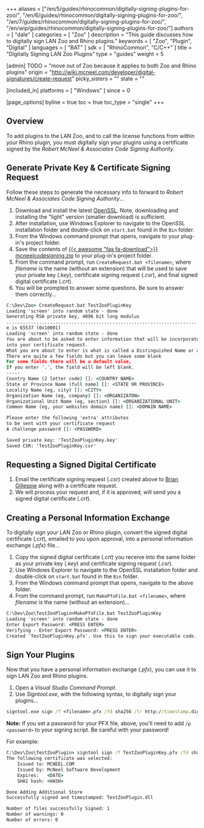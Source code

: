 +++
aliases = ["/en/5/guides/rhinocommon/digitally-signing-plugins-for-zoo/", "/en/6/guides/rhinocommon/digitally-signing-plugins-for-zoo/", "/en/7/guides/rhinocommon/digitally-signing-plugins-for-zoo/", "/en/wip/guides/rhinocommon/digitally-signing-plugins-for-zoo/"]
authors = [ "dale" ]
categories = [ "Zoo" ]
description = "This guide discusses how to digitally sign LAN Zoo and Rhino plugins."
keywords = [ "Zoo", "Plugin", "Digital" ]
languages = [ "BAT" ]
sdk = [ "RhinoCommon", "C/C++" ]
title = "Digitally Signing LAN Zoo Plugins"
type = "guides"
weight = 5

[admin]
TODO = "move out of Zoo because it applies to both Zoo and Rhino plugins"
origin = "http://wiki.mcneel.com/developer/digital-signatures/create-request"
picky_sisters = ""
state = ""

[included_in]
platforms = [ "Windows" ]
since = 0

[page_options]
byline = true
toc = true
toc_type = "single"
+++


## Overview

To add plugins to the LAN Zoo, and to call the license functions from within your Rhino plugin, you must digitally sign your plugins using a certificate signed by the *Robert McNeel & Associates Code Signing Authority*.

## Generate Private Key & Certificate Signing Request

Follow these steps to generate the necessary info to forward to *Robert McNeel & Associates Code Signing Authority*...

1. Download and install the latest [OpenSSL](https://slproweb.com/products/Win32OpenSSL.html). Note, downloading and installing the "light" version (smaller download) is sufficient.
2. After installation, use Windows Explorer to navigate to the OpenSSL installation folder and double-click on `start.bat` found in the `Bin` folder.
3. From the Windows command prompt that opens, navigate to your plug-in's project folder.
4. Save the contents of [{{< awesome "fas fa-download">}} mcneelcodesigning.zip](https://files.mcneel.com/zoo/mcneelcodesigning.zip) to your plug-in's project folder.
5. From the command prompt, run `CreateRequest.bat <filename>`, where *filename* is the name (without an extension) that will be used to save your private key (*.key*), certificate signing request (*.csr*), and final signed digital certificate (*.crt*).
6. You will be prompted to answer some questions.  Be sure to answer them correctly...

```cmd
C:\Dev\Zoo> CreateRequest.bat TestZooPluginKey
Loading 'screen' into random state - done
Generating RSA private key, 4096 bit long modulus
................................................................................
e is 65537 (0x10001)
Loading 'screen' into random state - done
You are about to be asked to enter information that will be incorporated
into your certificate request.
What you are about to enter is what is called a Distinguished Name or a DN.
There are quite a few fields but you can leave some blank
For some fields there will be a default value,
If you enter '.', the field will be left blank.
-----
Country Name (2 letter code) []: <COUNTRY NAME>
State or Province Name (full name) []: <STATE OR PROVINCE>
Locality Name (eg, city) []: <CITY>
Organization Name (eg, company) []: <ORGANIZATON>
Organizational Unit Name (eg, section) []: <ORGANIZATIONAL UNIT>
Common Name (eg, your websites domain name) []: <DOMAIN NAME>

Please enter the following 'extra' attributes
to be sent with your certificate request
A challenge password []: <PASSWORD>

Saved private key: 'TestZooPluginKey.key'
Saved CSR: 'TestZooPluginKey.csr'
```

## Requesting a Signed Digital Certificate

1. Email the certificate signing request (*.csr*) created above to <a href="mailto:brian@mcneel.com"><span class="glyphicon glyphicon-envelope"></span></a> [Brian Gillespie](mailto:brian@mcneel.com) along with a certificate request.
2. We will process your request and, if it is approved, will send you a signed digital certificate (*.crt*).

## Creating a Personal Information Exchange

To digitally sign your LAN Zoo or Rhino plugin, convert the signed digital certificate (*.crt*), emailed to you upon approval, into a personal information exchange (*.pfx*) file...

1. Copy the signed digital certificate (*.crt*) you receive into the same folder as your private key (*.key*) and certificate signing request (*.csr*). 
2. Use Windows Explorer to navigate to the OpenSSL installation folder and double-click on `start.bat` found in the `Bin` folder.
3. From the Windows command prompt that opens, navigate to the above folder.
4. From the command prompt, run `MakePfxFile.bat <filename>`, where *filename* is the name (without an extension)...

```cmd
C:\Dev\Zoo\TestZooPlugin>MakePfxFile.bat TestZooPluginKey
Loading 'screen' into random state - done
Enter Export Password: <PRESS ENTER>
Verifying - Enter Export Password: <PRESS ENTER>
Created 'TestZooPluginKey.pfx'. Use this to sign your executable code.
```

## Sign Your Plugins

Now that you have a personal information exchange (*.pfx*), you can use it to sign LAN Zoo and Rhino plugins. 

1. Open a *Visual Studio Command Prompt*.
2. Use *Signtool.exe*, with the following syntax, to digitally sign your plugins...

```cmd
signtool.exe sign /f <filename>.pfx /fd sha256 /tr http://timestamp.digicert.com /td sha256 /v <plugin>
```

**Note:** If you set a password for your PFX file, above, you'll need to add ```/p <password>``` to your signing script. Be careful with your password!

For example:

```cmd
C:\Dev\Zoo\TestZooPlugin> signtool sign /f TestZooPluginKey.pfx /fd sha256 /tr http://timestamp.digicert.com /td sha256 /v TestZooPlugin.dll
The following certificate was selected:
    Issued to: MCNEEL.COM
    Issued by: McNeel Software Development
    Expires:   <DATE>
    SHA1 hash: <HASH>

Done Adding Additional Store
Successfully signed and timestamped: TestZooPlugin.dll

Number of files successfully Signed: 1
Number of warnings: 0
Number of errors: 0
```
